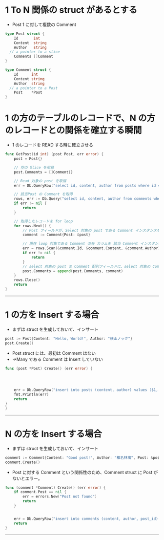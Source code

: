 # 1 To N 関係の struct があるとする


* Post 1 に対して複数の Comment



```go
type Post struct {
	Id       int
	Content  string
	Author   string
  // a pointer to a slice
	Comments []Comment
}

type Comment struct {
	Id      int
	Content string
	Author  string
  // a pointer to a Post
	Post    *Post
}
```






# 1 の方のテーブルのレコードで、N の方のレコードとの関係を確立する瞬間

* 1 のレコードを READ する時に確立させる

```go
func GetPost(id int) (post Post, err error) {
	post = Post{}

	// 空の Slice を用意
	post.Comments = []Comment{}

	// Read 対象の post を取得
	err = Db.QueryRow("select id, content, author from posts where id = $1", id).Scan(&post.Id, &post.Content, &post.Author)

	// 該当Post の Comment を取得
	rows, err := Db.Query("select id, content, author from comments where post_id = $1", id)
	if err != nil {
		return
	}

	// 取得したレコードを for loop
	for rows.Next() {
		// Post フィールドが、Select 対象の post である Comment インスタンスを作成
		comment := Comment{Post: &post}

		// 現在 loop 対象である Comment の各 カラムを 該当 Comment インスタンスに格納
		err = rows.Scan(&comment.Id, &comment.Content, &comment.Author)
		if err != nil {
			return
		}
		// select 対象の post の Comment 配列フィールドに、select 対象の Comment を append
		post.Comments = append(post.Comments, comment)
	}
	rows.Close()
	return
}
```
-------------------------------------------------











# 1 の方を Insert する場合



* まずは struct を生成しておいて、インサート

```go
post := Post{Content: "Hello, World!", Author: "横山ノック"}
post.Create()
```





* Post struct には、最初は Comment はない
*  →Many である Comment は Insert していない

```go
func (post *Post) Create() (err error) {




	err = Db.QueryRow("insert into posts (content, author) values ($1, $2) returning id", post.Content, post.Author).Scan(&post.Id)
	fmt.Println(err)
	return
}
}
```
 -------------------------------------------------











# N の方を Insert する場合



* まずは struct を生成しておいて、インサート

```go
comment := Comment{Content: "Good post!", Author: "椎名林檎", Post: &post}
comment.Create()
```




* Post に対する Comment という関係性のため、Comment struct に Post がないとエラー。

```go
func (comment *Comment) Create() (err error) {
	if comment.Post == nil {
		err = errors.New("Post not found")
		return
	}


	err = Db.QueryRow("insert into comments (content, author, post_id) values($1, $2, $3) returning id", comment.Content, comment.Author, comment.Post.Id).Scan(&comment.Id)
	return
}
```
-------------------------------------------------
